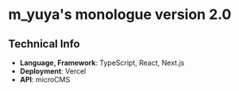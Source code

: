 # m_yuya's monologue version 2.0
## Technical Info
- **Language, Framework**: TypeScript, React, Next.js
- **Deployment**: Vercel
- **API**: microCMS